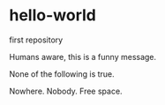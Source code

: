 # hello-world
first repository

Humans aware, this is a funny message. 

None of the following is true.

Nowhere. Nobody. Free space.
